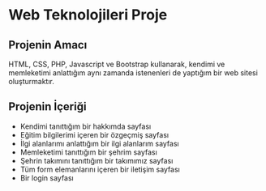 # Web Teknolojileri Proje

## Projenin Amacı
HTML, CSS, PHP, Javascript ve Bootstrap kullanarak, kendimi ve memleketimi anlattığım aynı zamanda istenenleri de yaptığım bir web sitesi oluşturmaktır.

## Projenin İçeriği
- Kendimi tanıttığım bir hakkımda sayfası
- Eğitim bilgilerimi içeren bir özgeçmiş sayfası
- İlgi alanlarımı anlattığım bir ilgi alanlarım sayfası
- Memleketimi tanıttığım bir şehrim sayfası
- Şehrin takımını tanıttığım bir takımımız sayfası
- Tüm form elemanlarını içeren bir iletişim sayfası
- Bir login sayfası
